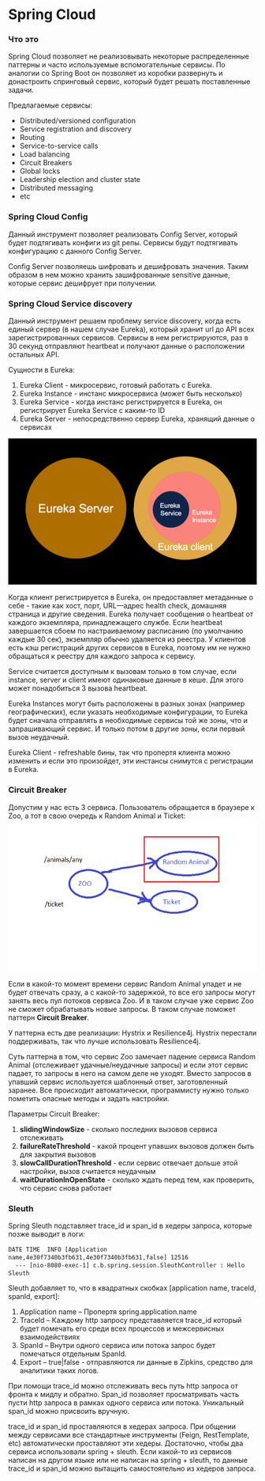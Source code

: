 # Spring Cloud
### Что это
Spring Cloud позволяет не реализовывать некоторые распределенные паттерны и часто используемые вспомогательные сервисы.
По аналогии со Spring Boot он позволяет из коробки развернуть и донастроить спринговый сервис, который будет решать
поставленные задачи. 

Предлагаемые сервисы:
- Distributed/versioned configuration
- Service registration and discovery
- Routing
- Service-to-service calls
- Load balancing
- Circuit Breakers
- Global locks
- Leadership election and cluster state
- Distributed messaging
- etc

### Spring Cloud Config
Данный инструмент позволяет реализовать Config Server, который будет подтягивать конфиги из git репы. Сервисы будут 
подтягивать конфигурацию с данного Config Server.

Config Server позволяешь шифровать и дешифровать значения. Таким образом в нем можно хранить зашифрованные sensitive
данные, которые сервис дешифрует при получении.

### Spring Cloud Service discovery
Данный инструмент решаем проблему service discovery, когда есть единый сервер (в нашем случае Eureka), который хранит
url до API всех зарегистрированных сервисов. Сервисы в нем регистрируются, раз в 30 секунд отправляют heartbeat и 
получают данные о расположении остальных API. 

Сущности в Eureka:
1) Eureka Client - микросервис, готовый работать с Eureka.
2) Eureka Instance - инстанс микросервиса (может быть несколько)
3) Eureka Service - когда инстанс регистрируется в Eureka, он регистрирует Eureka Service с каким-то ID
4) Eureka Server - непосредственно сервер Eureka, хранящий данные о сервисах

![img.png](png/eureka_entities.png)

Когда клиент регистрируется в Eureka, он предоставляет метаданные о себе - такие как хост, порт, URL—адрес health check, 
домашняя страница и другие сведения. Eureka получает сообщения о heartbeat от каждого экземпляра, принадлежащего службе. 
Если heartbeat завершается сбоем по настраиваемому расписанию (по умолчанию каждые 30 сек), экземпляр обычно удаляется 
из реестра. У клиентов есть кэш регистраций других сервисов в Eureka, поэтому им не нужно обращаться к реестру для 
каждого запроса к сервису.

Service считается доступным к вызовам только в том случае, если instance, server и client имеют одинаковые данные в кеше.
Для этого может понадобиться 3 вызова heartbeat.

Eureka Instances могут быть расположены в разных зонах (например географических), если указать необходимые конфигурации,
то Eureka будет сначала отправлять в необходимые сервисы той же зоны, что и запрашивающий сервис. И только потом в 
другие зоны, если первый вызов неудачный.

Eureka Client - refreshable бины, так что пропертя клиента можно изменить и если это произойдет, эти инстансы 
снимутся с регистрации в Eureka.

### Circuit Breaker
Допустим у нас есть 3 сервиса. Пользователь обращается в браузере к Zoo, а тот в свою очередь к Random Animal и Ticket:
![img.png](png/cicuit_braker_exmpl.png)

Если в какой-то момент времени сервис Random Animal упадет и не будет отвечать сразу, а с какой-то задержкой, то 
все его запросы могут занять весь пул потоков сервиса Zoo. И в таком случае уже сервис Zoo не сможет обрабатывать новые
запросы. В таком случае поможет паттерн **Circuit Breaker**. 

У паттерна есть две реализации: Hystrix и Resilience4j. Hystrix перестали поддерживать, так что лучше использовать 
Resilience4j.

Суть паттерна в том, что сервис Zoo замечает падение сервиса Random Animal (отслеживает удачные/неудачные запросы) и
если этот сервис падает, то запросы в него на самом деле не уходят. Вместо запросов в упавший сервис используется 
шаблонный ответ, заготовленный заранее. Все происходит автоматически, программисту нужно только пометить опасные методы 
и задать настройки.

Параметры Circuit Breaker:
1) **slidingWindowSize** - сколько последних вызовов сервиса отслеживать
2) **failureRateThreshold** - какой процент упавших вызовов должен быть для закрытия вызовов
3) **slowCallDurationThreshold** - если сервис отвечает дольше этой настройки, вызов считается неудачным
4) **waitDurationInOpenState** - сколько ждать перед тем, как проверить, что сервис снова работает

### Sleuth
Spring Sleuth подставляет trace_id и span_id в хедеры запроса, которые позже выводит в логи:

```
DATE TIME  INFO [Application name,4e30f7340b3fb631,4e30f7340b3fb631,false] 12516 
  --- [nio-8080-exec-1] c.b.spring.session.SleuthController : Hello Sleuth
```

Sleuth добавляет то, что в квадратных скобках [application name, traceId, spanId, export]:
1) Application name – Пропертя spring.application.name
2) TraceId – Каждому http запросу представляется trace_id который будет помечать его среди всех процессов и межсервисных взаимодействиях
3) SpanId – Внутри одного сервиса или потока запрос будет помечаться отдельным SpanId. 
4) Export – true|false - отправляются ли данные в Zipkins, средство для аналитики таких логов.

При помощи trace_id можно отслеживать весь путь http запроса от фронта к мидлу и обратно. Span_id позволяет 
просматривать часть пусти http запроса в рамках одного сервиса или потока. Уникальный span_id можно присвоить вручную.

trace_id и span_id проставляются в хедерах запроса. При общении между сервисами все стандартные инструменты (Feign, 
RestTemplate, etc) автоматически проставляют эти хедеры. Достаточно, чтобы два сервиса использовали spring + sleuth. 
Если какой-то из сервисов написан на другом языке или не написан на spring + sleuth, то данные trace_id и span_id можно
вытащить самостоятельно из хедеров запроса.